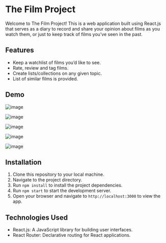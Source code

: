 # The Film Project

Welcome to The Film Project! This is a web application built using React.js that serves as a diary to record and share your opinion about films as you watch them, or just to keep track of films you’ve seen in the past.

## Features

-   Keep a watchlist of films you’d like to see.
-   Rate, review and tag films.
-   Create lists/collections on any given topic.
-   List of similar films is provided.

## Demo
![image](https://github.com/user-attachments/assets/6c031f2f-95bb-47e1-93f1-eaeed2094c6b)

![image](https://github.com/user-attachments/assets/ab3eebcc-b9dc-46f8-9cae-ab3b2a319d05)

![image](https://github.com/user-attachments/assets/7fff6574-275b-4b29-a9fb-a0a1f7553d6c)

![image](https://github.com/user-attachments/assets/3bc7f534-ac32-4416-97f1-dea838736623)

![image](https://github.com/user-attachments/assets/8d9684c0-d1c5-4aa9-b363-ba3644fcf4b3)


## Installation

1. Clone this repository to your local machine.
2. Navigate to the project directory.
3. Run `npm install` to install the project dependencies.
4. Run `npm start` to start the development server.
5. Open your browser and navigate to `http://localhost:3000` to view the app.

## Technologies Used

-   React.js: A JavaScript library for building user interfaces.
-   React Router: Declarative routing for React applications.
